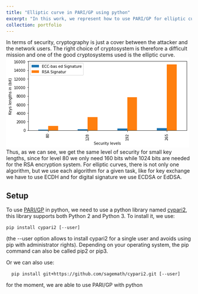 ```yaml
---
title: "Elliptic curve in PARI/GP using python"
excerpt: "In this work, we represent how to use PARI/GP for elliptic curves with python and apply it to the use of ECDH and ECDSA.<br/><img src='/images/ECC.png'>"
collection: portfolio
---
```


In terms of security, cryptography is just a cover between the attacker and the network users. The right choice of cryptosystem is therefore a difficult mission and one of the good cryptosystems used is the elliptic curve.<br/><img src='/images/Sec_level.png'><br>
Thus, as we can see, we get the same level of security for small key lengths, since for level 80 we only need 160 bits while 1024 bits are needed for the RSA encryption system. For elliptic curves, there is not only one algorithm, but we use each algorithm for a given task, like for key exchange we have to use ECDH and for digital signature we use ECDSA or EdDSA.

<h2>Setup</h2>
To use <a href="https://pari.math.u-bordeaux.fr/doc.html">PARI/GP</a> in python, we need to use a python library named <a href="https://github.com/sagemath/cypari2">cypari2</a>, this library supports both Python 2 and Python 3. To install it, we use:

```
pip install cypari2 [--user]
```
(the --user option allows to install cypari2 for a single user and avoids using pip with administrator rights). Depending on your operating system, the pip command can also be called pip2 or pip3.

Or we can also use:

```
  pip install git+https://github.com/sagemath/cypari2.git [--user]
```
for the moment, we are able to use PARI/GP with python